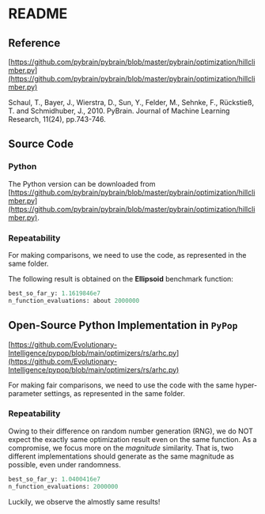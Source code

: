 # README

## Reference

[https://github.com/pybrain/pybrain/blob/master/pybrain/optimization/hillclimber.py](https://github.com/pybrain/pybrain/blob/master/pybrain/optimization/hillclimber.py)

Schaul, T., Bayer, J., Wierstra, D., Sun, Y., Felder, M., Sehnke, F., Rückstieß, T. and Schmidhuber, J., 2010. PyBrain. Journal of Machine Learning Research, 11(24), pp.743-746.

## Source Code

### Python

The Python version can be downloaded from [https://github.com/pybrain/pybrain/blob/master/pybrain/optimization/hillclimber.py](https://github.com/pybrain/pybrain/blob/master/pybrain/optimization/hillclimber.py).

### Repeatability

For making comparisons, we need to use the code, as represented in the same folder.

The following result is obtained on the **Ellipsoid** benchmark function:

```python
best_so_far_y: 1.1619846e7
n_function_evaluations: about 2000000
```

## Open-Source Python Implementation in ```PyPop```

[https://github.com/Evolutionary-Intelligence/pypop/blob/main/optimizers/rs/arhc.py](https://github.com/Evolutionary-Intelligence/pypop/blob/main/optimizers/rs/arhc.py)

For making fair comparisons, we need to use the code with the same hyper-parameter settings, as represented in the same folder.

### Repeatability

Owing to their difference on random number generation (RNG), we do NOT expect the exactly same optimization result even on the same function.
As a compromise, we focus more on the *magnitude* similarity. That is, two different implementations should generate as the same magnitude as possible, even under randomness.

```Python
best_so_far_y: 1.0400416e7
n_function_evaluations: 2000000
```

Luckily, we observe the almostly same results!
